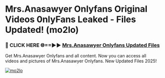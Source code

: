 # Mrs.Anasawyer Onlyfans Original Videos 0nlyFans Leaked - Files Updated! (mo2lo)

<h3>🔴 CLICK HERE 🌐==►► <a href="https://tinyurl.com/ehrbuxhb" rel="nofollow">Mrs.Anasawyer Onlyfans Updated Files</a></h3>

Get Mrs.Anasawyer Onlyfans and all content. Now you can access all videos and pictures of Mrs.Anasawyer Onlyfans. New Updated Files 2025!

[![mo2lo](https://i.imgur.com/lVYEuWS.gif)](https://tinyurl.com/ehrbuxhb)
